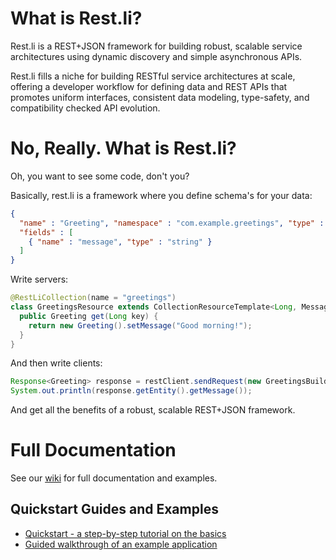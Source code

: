 What is Rest.li?
================
Rest.li is a REST+JSON framework for building robust, scalable service
architectures using dynamic discovery and simple asynchronous APIs.

Rest.li fills a niche for building RESTful service architectures at scale,
offering a developer workflow for defining data and REST APIs that promotes
uniform interfaces, consistent data modeling, type-safety, and compatibility
checked API evolution.

# No, Really.  What is Rest.li?

Oh, you want to see some code, don't you?

Basically, rest.li is a framework where you define schema's for your data:

```json
{
  "name" : "Greeting", "namespace" : "com.example.greetings", "type" : "record",
  "fields" : [
    { "name" : "message", "type" : "string" }
  ]
}
```

Write servers:

```java
@RestLiCollection(name = "greetings")
class GreetingsResource extends CollectionResourceTemplate<Long, Message> {
  public Greeting get(Long key) {
    return new Greeting().setMessage("Good morning!");
  }
}
```

And then write clients:

```java
Response<Greeting> response = restClient.sendRequest(new GreetingsBuilders.get().id(1L).build()).get();
System.out.println(response.getEntity().getMessage());
```

And get all the benefits of a robust, scalable REST+JSON framework.

# Full Documentation

See our [wiki](http://github.com/linkedin/rest.li/wiki) for full documentation and examples.

Quickstart Guides and Examples
------------------------------

* [Quickstart - a step-by-step tutorial on the basics](http://github.com/linkedin/rest.li/wiki/Quickstart:-A-Tutorial-Introduction-to-RestLi)
* [Guided walkthrough of an example application](http://github.com/linkedin/rest.li/wiki/Quick-Start-Guide)
